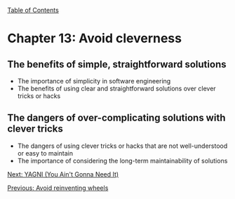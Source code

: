 [Table of Contents](README.md#table-of-Contents)

# Chapter 13: Avoid cleverness
## The benefits of simple, straightforward solutions
- The importance of simplicity in software engineering
- The benefits of using clear and straightforward solutions over clever tricks or hacks

## The dangers of over-complicating solutions with clever tricks
- The dangers of using clever tricks or hacks that are not well-understood or easy to maintain
- The importance of considering the long-term maintainability of solutions

[Next: YAGNI (You Ain't Gonna Need It)](YAGNI.md)

[Previous: Avoid reinventing wheels](Avoid-reinventing-wheels.md)
